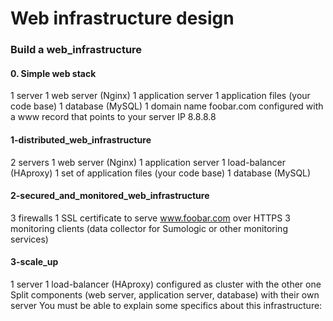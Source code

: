 #  Web infrastructure design
### Build a web_infrastructure
#### 0. Simple web stack
1 server
1 web server (Nginx)
1 application server
1 application files (your code base)
1 database (MySQL)
1 domain name foobar.com configured with a www record that points to your server IP 8.8.8.8
#### 1-distributed_web_infrastructure
2 servers
1 web server (Nginx)
1 application server
1 load-balancer (HAproxy)
1 set of application files (your code base)
1 database (MySQL)
#### 2-secured_and_monitored_web_infrastructure
3 firewalls
1 SSL certificate to serve www.foobar.com over HTTPS
3 monitoring clients (data collector for Sumologic or other monitoring services)
#### 3-scale_up
1 server
1 load-balancer (HAproxy) configured as cluster with the other one
Split components (web server, application server, database) with their own server
You must be able to explain some specifics about this infrastructure:

